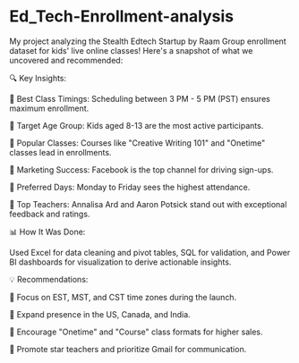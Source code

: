 # Ed_Tech-Enrollment-analysis

My project analyzing the Stealth Edtech Startup by Raam Group enrollment dataset for kids' live online classes! Here's a snapshot of what we uncovered and recommended:



🔍 Key Insights:

🔹 Best Class Timings: Scheduling between 3 PM - 5 PM (PST) ensures maximum enrollment.

🔹 Target Age Group: Kids aged 8-13 are the most active participants.

🔹 Popular Classes: Courses like "Creative Writing 101" and "Onetime" classes lead in enrollments.

🔹 Marketing Success: Facebook is the top channel for driving sign-ups.

🔹 Preferred Days: Monday to Friday sees the highest attendance.

🔹 Top Teachers: Annalisa Ard and Aaron Potsick stand out with exceptional feedback and ratings.



📊 How It Was Done:

Used Excel for data cleaning and pivot tables, SQL for validation, and Power BI dashboards for visualization to derive actionable insights.

💡 Recommendations:

🔸 Focus on EST, MST, and CST time zones during the launch.

🔸 Expand presence in the US, Canada, and India.

🔸 Encourage "Onetime" and "Course" class formats for higher sales.

🔸 Promote star teachers and prioritize Gmail for communication.

